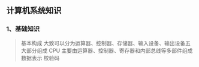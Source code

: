 ## 计算机系统知识

### 1、基础知识
> 基本构成
大致可以分为运算器、控制器、存储器、输入设备、输出设备五大部分组成
> CPU
主要由运算器、控制器、寄存器和内部总线等多部件组成
> 数据表示
> 校验码
